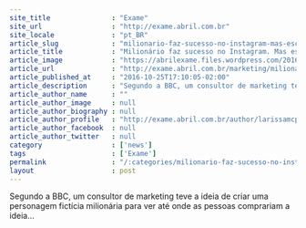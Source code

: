 ```yaml
---
site_title               : "Exame"
site_url                 : "http://exame.abril.com.br"
site_locale              : "pt_BR"
article_slug             : "milionario-faz-sucesso-no-instagram-mas-esconde-um-segredo"
article_title            : "Milionário faz sucesso no Instagram. Mas esconde um segredo"
article_image            : "https://abrilexame.files.wordpress.com/2016/10/boris-bork.jpg?quality=70&strip=all&w=680"
article_url              : "http://exame.abril.com.br/marketing/milionario-faz-sucesso-no-instagram-mas-esconde-um-segredo/"
article_published_at     : "2016-10-25T17:10:05-02:00"
article_description      : "Segundo a BBC, um consultor de marketing teve a ideia de criar uma personagem fictícia milionária para ver até onde as pessoas comprariam a ideia..."
article_author_name      : ""
article_author_image     : null
article_author_biography : null
article_author_profile   : "http://exame.abril.com.br/author/larissamcpmoreira/"
article_author_facebook  : null
article_author_twitter   : null
category                 : ['news']
tags                     : ['Exame']
permalink                : "/:categories/milionario-faz-sucesso-no-instagram-mas-esconde-um-segredo/"
layout                   : post
---
```


Segundo a BBC, um consultor de marketing teve a ideia de criar uma personagem fictícia milionária para ver até onde as pessoas comprariam a ideia...
